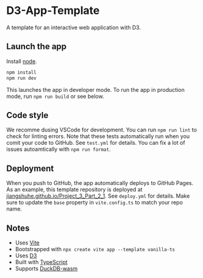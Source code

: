 # D3-App-Template

A template for an interactive web application with D3.

## Launch the app

Install [node](https://nodejs.org/en/).

```bash
npm install
npm run dev
```

This launches the app in developer mode. To run the app in production mode, run `npm run build` or see below.

## Code style

We recomme dusing VSCode for development. You can run `npm run lint` to check for linting errors.
Note that these tests automatically run when you comit your code to GitHub. See `test.yml` for details.
You can fix a lot of issues autoamtically with `npm run format`.

## Deployment

When you push to GitHub, the app automatically deploys to GitHub Pages. As an example, this template repository is deployed at [jiangshuhe.github.io/Project_3_Part_2_1](https://jiangshuhe.github.io/Project_3_Part_2_1/). See `deploy.yml` for details. Make sure to update the `base` property in `vite.config.ts` to match your repo name.

## Notes

- Uses [Vite](https://vitejs.dev/)
- Bootstrapped with `npx create vite app --template vanilla-ts`
- Uses [D3](https://d3js.org/)
- Built with [TypeScript](https://www.typescriptlang.org/)
- Supports [DuckDB-wasm](https://github.com/duckdb/duckdb-wasm)
